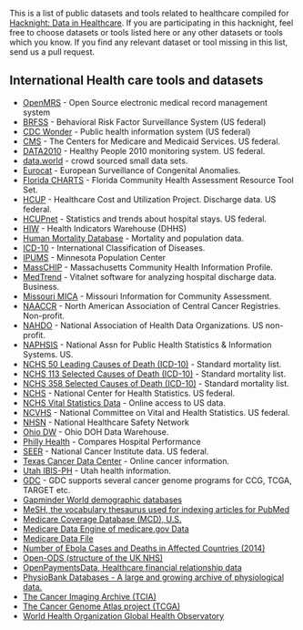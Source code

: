 This is a list of public datasets and tools related to healthcare compiled for [Hacknight: Data in Healthcare](https://fifthelephant.in/2018-june-data-hacknight/). If you are participating in this hacknight, feel free to choose datasets or tools listed here or any other datasets or tools which you know. If you find any relevant dataset or tool missing in this list, send us a pull request.

## International Health care tools and datasets

* [OpenMRS](https://openmrs.org/) - Open Source electronic medical record management system 
* [BRFSS](https://www.cdc.gov/brfss/) - Behavioral Risk Factor Surveillance System (US federal) 
* [CDC Wonder](https://wonder.cdc.gov/) - Public health information system (US federal) 
* [CMS](https://www.cms.gov/) - The Centers for Medicare and Medicaid Services. US federal. 
* [DATA2010](https://wonder.cdc.gov/data2010/index.htm) - Healthy People 2010 monitoring system. US federal. 
* [data.world](https://data.world/datasets/health) - crowd sourced small data sets. 
* [Eurocat](http://www.eurocat-network.eu/) - European Surveillance of Congenital Anomalies. 
* [Florida CHARTS](http://www.flhealthcharts.com/charts/default.aspx) - Florida Community Health Assessment Resource Tool Set. 
* [HCUP](https://www.ahrq.gov/research/data/index.html) - Healthcare Cost and Utilization Project. Discharge data. US federal. 
* [HCUPnet](https://hcupnet.ahrq.gov/) - Statistics and trends about hospital stays. US federal. 
* [HIW](https://www.healthdata.gov/content/about) - Health Indicators Warehouse (DHHS) 
* [Human Mortality Database](http://www.mortality.org/) - Mortality and population data. 
* [ICD-10](http://www.who.int/whosis/icd10/index.html) - International Classification of Diseases. 
* [IPUMS](http://www.ipums.org/) - Minnesota Population Center 
* [MassCHIP](http://masschip.state.ma.us/) - Massachusetts Community Health Information Profile. 
* [MedTrend](http://www.ehdp.com/medtrend/) - Vitalnet software for analyzing hospital discharge data. Business. 
* [Missouri MICA](http://www.dhss.mo.gov/MICA/) - Missouri Information for Community Assessment. 
* [NAACCR](http://www.naaccr.org/) - North American Association of Central Cancer Registries. Non-profit. 
* [NAHDO](http://www.nahdo.org/) - National Association of Health Data Organizations. US non-profit. 
* [NAPHSIS](http://www.naphsis.org/) - National Assn for Public Health Statistics & Information Systems. US. 
* [NCHS 50 Leading Causes of Death (ICD-10)](http://www.ehdp.com/epigram/nchs-icd-10-lcd.htm) - Standard mortality list. 
* [NCHS 113 Selected Causes of Death (ICD-10)](http://www.ehdp.com/epigram/nchs113.htm) - Standard mortality list. 
* [NCHS 358 Selected Causes of Death (ICD-10)](http://www.ehdp.com/epigram/nchs358.htm) - Standard mortality list. 
* [NCHS](http://www.cdc.gov/nchs/) - National Center for Health Statistics. US federal. 
* [NCHS Vital Statistics Data](http://www.cdc.gov/nchs/about/major/dvs/Vitalstatsonline.htm) - Online access to US data. 
* [NCVHS](http://www.ncvhs.hhs.gov/) - National Committee on Vital and Health Statistics. US federal. 
* [NHSN](http://www.cdc.gov/nhsn/index.html) - National Healthcare Safety Network 
* [Ohio DW](http://dwhouse.odh.ohio.gov/) - Ohio DOH Data Warehouse. 
* [Philly Health](http://www.philly.com/philly/health/) - Compares Hospital Performance 
* [SEER](http://seer.cancer.gov/) - National Cancer Institute data. US federal. 
* [Texas Cancer Data Center](http://www.texascancer.info/) - Online cancer information. 
* [Utah IBIS-PH](http://ibis.health.utah.gov/home/Welcome.html) - Utah health information. 
* [GDC](https://gdc.cancer.gov/) - GDC supports several cancer genome programs for CCG, TCGA, TARGET etc.
* [Gapminder World demographic databases](http://www.gapminder.org/data/)
* [MeSH, the vocabulary thesaurus used for indexing articles for PubMed](https://www.nlm.nih.gov/mesh/filelist.html)
* [Medicare Coverage Database (MCD), U.S.](https://www.cms.gov/medicare-coverage-database/)
* [Medicare Data Engine of medicare.gov Data](https://data.medicare.gov/)
* [Medicare Data File](http://go.cms.gov/19xxPN4)
* [Number of Ebola Cases and Deaths in Affected Countries (2014)](https://data.hdx.rwlabs.org/dataset/ebola-cases-2014)
* [Open-ODS (structure of the UK NHS)](http://www.openods.co.uk/)
* [OpenPaymentsData, Healthcare financial relationship data](https://openpaymentsdata.cms.gov/)
* [PhysioBank Databases - A large and growing archive of physiological data.](https://www.physionet.org/physiobank/database/)
* [The Cancer Imaging Archive (TCIA)](https://www.cancerimagingarchive.net/)
* [The Cancer Genome Atlas project (TCGA)](https://portal.gdc.cancer.gov/)
* [World Health Organization Global Health Observatory](http://www.who.int/gho/en/)

